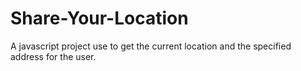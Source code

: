 # Share-Your-Location
A javascript project use to get the current location and the specified address for the user.
